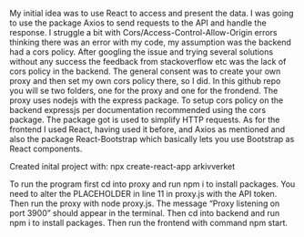 My initial idea was to use React to access and present the data. I was going to use the package Axios to send requests to the API and handle the response. I struggle a bit with Cors/Access-Control-Allow-Origin errors thinking there was an error with my code, my assumption was the backend had a cors policy. After googling the issue and trying several solutions without any success the feedback from stackoverflow etc was the lack of cors policy in the backend. The general consent was to create your own proxy and then set my own cors policy there, so I did.
In this github repo you will se two folders, one for the proxy and one for the frondend. The proxy uses nodejs with the express package. To setup cors policy on the backend expressjs per documentation recommended using the cors package. The package got is used to simplify HTTP requests. As for the frontend I used React, having used it before, and Axios as mentioned and also the package React-Bootstrap which basically lets you use Bootstrap as React components.

Created inital project with: npx create-react-app arkivverket

To run the program first cd into proxy and run npm i to install packages. You need to alter the PLACEHOLDER in line 11 in proxy.js with the API token. Then run the proxy with node proxy.js. The message “Proxy listening on port 3900” should appear in the terminal.
Then cd into backend and run npm i to install packages. Then run the frontend with command npm start.

